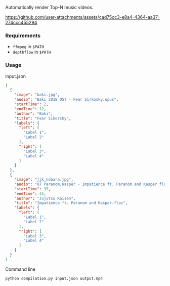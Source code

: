 Automatically render Top-N music videos.

https://github.com/user-attachments/assets/cad75cc3-e8a4-4364-aa37-274ccc455294

### Requirements

* `ffmpeg` in `$PATH`
* `depthflow` in `$PATH`

### Usage

input.json
```json
[
  {
    "image": "baki.jpg",
    "audio": "Baki 2018 OST - Fear Sirkosky.opus",
    "startTime": 2,
    "endTime": 12,
    "author": "Baki",
    "title": "Fear Sikorsky",
    "labels": {
      "left": [
        "Label 1",
        "Label 2"
      ],
      "right": [
        "Label 3",
        "Label 4"
      ]
    }
  },
  {
    "image": "jjk_nobara.jpg",
    "audio": "07 Paranom,Kasper - Impatience ft. Paranom and Kasper.flac",
    "startTime": 35,
    "endTime": 45,
    "author": "Jujutsu Kaisen",
    "title": "Impatience ft. Paranom and Kasper.flac",
    "labels": {
      "left": [
        "Label 1",
        "Label 2"
      ],
      "right": [
        "Label 3",
        "Label 4"
      ]
    }
  }
]
```

Command line
```bash
python compilation.py input.json output.mp4
```


